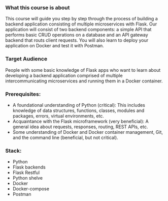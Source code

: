 ### What this course is about

This course will guide you step by step through the process of building a backend application consisting of multiple microservices with Flask.
Our application will consist of two backend components: a simple API that performs basic CRUD operations on a database and an API gateway backend that routs client requests. 
You will also learn to deploy your application on Docker and test it with Postman.

### Target Audience
People with some basic knowledge of Flask apps who want to learn about developing a backend application comprised of multiple intercommunicating microservices and running them in a Docker container.

### Prerequisites:
- A foundational understanding of Python (critical): This includes knowledge of data structures, functions, classes, modules and packages, errors, virtual environments, etc.
- Acquaintance with the Flask microframework (very beneficial): A general idea about requests, responses, routing, REST APIs, etc.
- Some understanding of Docker and Docker container management, Git, and the command line (beneficial, but not critical).

### Stack:
- Python
- Flask backends
- Flask Restful
- Python shelve
- Docker
- Docker-compose
- Postman
